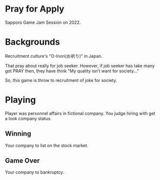 # Pray for Apply
Sapporo Game Jam Session on 2022.

# Backgrounds

Recruitment culture's "O-Inori(お祈り)" in Japan.

That pray about really for job seeker.
However, if job seeker has take many got PRAY then,
they have think "My quality isn't want for society..."

So, this game is throw to recruitment of joke for society.

# Playing
Player was personnel affairs in fictional company.
You judge hiring with get a look company status.

## Winning
Your company to list on the stock market.

## Game Over
Your company to bankruptcy.
